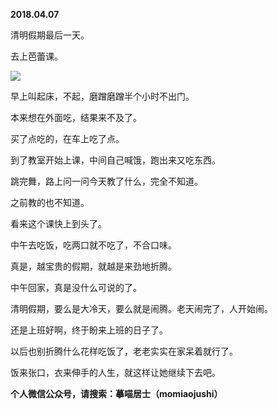 
          
            
**2018.04.07**

清明假期最后一天。

去上芭蕾课。




![](//upload-images.jianshu.io/upload_images/51001-252da49d93271192.jpg)




早上叫起床，不起，磨蹭磨蹭半个小时不出门。

本来想在外面吃，结果来不及了。

买了点吃的，在车上吃了点。

到了教室开始上课，中间自己喊饿，跑出来又吃东西。

跳完舞，路上问一问今天教了什么，完全不知道。

之前教的也不知道。

看来这个课快上到头了。

中午去吃饭，吃两口就不吃了，不合口味。

真是，越宝贵的假期，就越是来劲地折腾。

中午回家，真是没什么可说的了。

清明假期，要么是大冷天，要么就是闹腾。老天闹完了，人开始闹。

还是上班好啊，终于盼来上班的日子了。

以后也别折腾什么花样吃饭了，老老实实在家呆着就行了。

饭来张口，衣来伸手的人生，就这样让她继续下去吧。


**个人微信公众号，请搜索：摹喵居士（momiaojushi）**

          
        